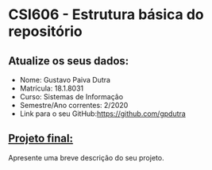 # **CSI606 - Estrutura básica do repositório**

## Atualize os seus dados:

- Nome: Gustavo Paiva Dutra 
- Matrícula: 18.1.8031  
- Curso: Sistemas de Informação
- Semestre/Ano correntes: 2/2020
- Link para o seu GitHub:https://github.com/gpdutra

## [Projeto final:](./Projeto/README.md) 

Apresente uma breve descrição do seu projeto.

